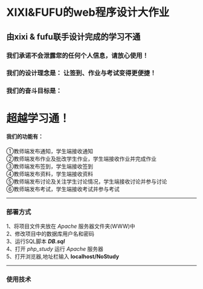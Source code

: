 # XIXI&FUFU的web程序设计大作业

## 由xixi & fufu联手设计完成的学习不通

### 我们承诺不会泄露您的任何个人信息，请放心使用！
### 我们的设计理念是： 让签到、作业与考试变得更便捷！
### 我们的奋斗目标是： 
# **超越学习通！**
#### 我们的功能有：
①教师端发布通知，学生端接收通知  
②教师端发布作业及批改学生作业，学生端接收作业并完成作业  
③教师端发布签到，学生端接收签到  
④教师端发布资料，学生端接收资料  
⑤教师端发布讨论及关注学生讨论情况，学生端接收讨论并参与讨论  
⑥教师端发布考试，学生端接收考试并参与考试  

---
### 部署方式
1、将项目文件夹放在  *Apache*  服务器文件夹(WWW)中  
2、修改项目中的数据库用户名和密码  
3、运行SQL脚本  ***DB.sql***  
4、打开  *php_study*  运行  *Apache*  服务器  
5、打开浏览器,地址栏输入  **localhost/NoStudy**  

---  
### 使用技术  
